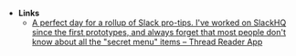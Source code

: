 - **Links**
	- [A perfect day for a rollup of Slack pro-tips. I've worked on SlackHQ since the first prototypes, and always forget that most people don't know about all the "secret menu" items – Thread Reader App](https://threadreaderapp.com/thread/1458144323107573772.html)